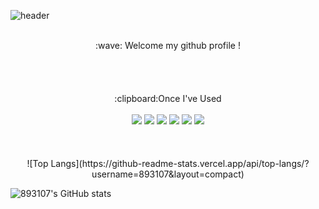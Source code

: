 ![header](https://capsule-render.vercel.app/api?type=cylinder&color=97D7D7&height=150&section=header&text=893107&fontColor=ffffff&fontSize=70&animation=fadeIn&fontAlignY=55&desc=%20&descAlignY=62&descAlign=62)

 <br/>
 
  <div align="center"> 
 :wave: Welcome my github profile !
  </div>
  
 <br/>
 <br/>
 <br/>
 <br/>

  <div align="center"> 
 :clipboard:Once I've Used 
  </div>
  <br/>
  
  <div align="center">
<img src="https://img.shields.io/badge/JAVA-007396?style=for-the-badge&logo=java&logoColor=white">
<img src="https://img.shields.io/badge/MySQL-4479A1?style=for-the-badge&logo=MySQL&logoColor=white">
<img src="https://img.shields.io/badge/Oracle-F80000?style=for-the-badge&logo=Oracle&logoColor=white">
<img src="https://img.shields.io/badge/Eclipse-2C2255?style=for-the-badge&logo=Eclipse%20IDE&logoColor=white">
<img src="https://img.shields.io/badge/github-181717?style=for-the-badge&logo=github&logoColor=white">
<img src="https://img.shields.io/badge/aws-232F3E?style=for-the-badge&logo=aws&logoColor=white">
 </div>
 
   <br/>
   <br/>
   <br/>
   
 <div align="center">
![Top Langs](https://github-readme-stats.vercel.app/api/top-langs/?username=893107&layout=compact)
 </div>

![893107's GitHub stats](https://github-readme-stats.vercel.app/api?username=893107&show_icons=true&theme=graywhite)
